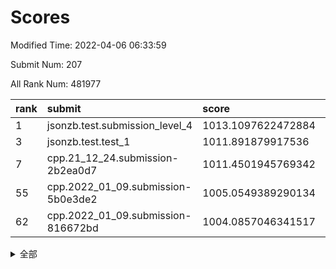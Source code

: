 # Scores

Modified Time: 2022-04-06 06:33:59

Submit Num: 207

All Rank Num: 481977

| rank |               submit               |       score        |       sigma        | pk_num |
| :--- | :--------------------------------- | :----------------- | :----------------- | :----- |
| 1    | jsonzb.test.submission_level_4     | 1013.1097622472884 | 0.8082257717737992 | 9311   |
| 3    | jsonzb.test.test_1                 | 1011.891879917536  | 0.794475342582036  | 9315   |
| 7    | cpp.21_12_24.submission-2b2ea0d7   | 1011.4501945769342 | 0.7815720727373526 | 9310   |
| 55   | cpp.2022_01_09.submission-5b0e3de2 | 1005.0549389290134 | 0.7119964506116584 | 9315   |
| 62   | cpp.2022_01_09.submission-816672bd | 1004.0857046341517 | 0.7116459620118529 | 9312   |


<details>
<summary>全部</summary>

| rank |                 submit                 |       score        |       sigma        | pk_num |
| :--- | :------------------------------------- | :----------------- | :----------------- | :----- |
| 1    | jsonzb.test.submission_level_4         | 1013.1097622472884 | 0.8082257717737992 | 9311   |
| 2    | gobigger.level_3.submission_level_3_41 | 1011.896620464594  | 0.7936280814177454 | 9314   |
| 3    | jsonzb.test.test_1                     | 1011.891879917536  | 0.794475342582036  | 9315   |
| 4    | gobigger.level_3.submission_level_3_14 | 1011.6030392995327 | 0.7867553912172653 | 9314   |
| 5    | gobigger.level_3.submission_level_3_20 | 1011.4958355747203 | 0.7912566577975914 | 9314   |
| 6    | gobigger.level_3.submission_level_3_18 | 1011.4742337828002 | 0.7800620694531627 | 9316   |
| 7    | cpp.21_12_24.submission-2b2ea0d7       | 1011.4501945769342 | 0.7815720727373526 | 9310   |
| 8    | gobigger.level_3.submission_level_3_45 | 1011.2047723944996 | 0.7926371613127496 | 9312   |
| 9    | gobigger.level_3.submission_level_3_22 | 1011.1191336348205 | 0.7853367297182112 | 9315   |
| 10   | gobigger.level_3.submission_level_3_35 | 1010.9751896873879 | 0.778988062398347  | 9310   |
| 11   | gobigger.level_3.submission_level_3_47 | 1010.9394050919036 | 0.7583285412909297 | 9313   |
| 12   | gobigger.level_3.submission_level_3_16 | 1010.854021582323  | 0.7636454240397053 | 9310   |
| 13   | gobigger.level_3.submission_level_3_17 | 1010.7103815328579 | 0.7574196713229796 | 9314   |
| 14   | gobigger.level_3.submission_level_3_36 | 1010.685964296493  | 0.7761562717110915 | 9318   |
| 15   | gobigger.level_3.submission_level_3_48 | 1010.6695249813515 | 0.7645467118976708 | 9319   |
| 16   | gobigger.level_3.submission_level_3_37 | 1010.5865486062485 | 0.7650356074721516 | 9311   |
| 17   | gobigger.level_3.submission_level_3_39 | 1010.5481726494723 | 0.7635310416337374 | 9312   |
| 18   | gobigger.level_3.submission_level_3_1  | 1010.5163910568987 | 0.7475759603833442 | 9313   |
| 19   | gobigger.level_3.submission_level_3_42 | 1010.4252241353478 | 0.7605631266339675 | 9309   |
| 20   | gobigger.level_3.submission_level_3_49 | 1010.4083352623214 | 0.7678510169886468 | 9310   |
| 21   | gobigger.level_3.submission_level_3_21 | 1010.2674801115855 | 0.7694482201791844 | 9315   |
| 22   | gobigger.level_3.submission_level_3_23 | 1010.1582647481553 | 0.7483114821105239 | 9311   |
| 23   | gobigger.level_3.submission_level_3_34 | 1010.1509660911167 | 0.7617932115200757 | 9312   |
| 24   | gobigger.level_3.submission_level_3_2  | 1010.1312604317613 | 0.7715616619329627 | 9312   |
| 25   | gobigger.level_3.submission_level_3_43 | 1010.1060162219509 | 0.7421556017970675 | 9311   |
| 26   | gobigger.level_3.submission_level_3_4  | 1010.0980546268632 | 0.7684391437508488 | 9314   |
| 27   | gobigger.level_3.submission_level_3_44 | 1010.0940059034605 | 0.7705461534446838 | 9311   |
| 28   | gobigger.level_3.submission_level_3_31 | 1010.0936609067711 | 0.7589293627207632 | 9314   |
| 29   | gobigger.level_3.submission_level_3_5  | 1010.0426678663498 | 0.7428189348627063 | 9317   |
| 30   | gobigger.level_3.submission_level_3_30 | 1009.9592147533493 | 0.7518779657486878 | 9313   |
| 31   | gobigger.level_3.submission_level_3_10 | 1009.9279243011855 | 0.7429994363866762 | 9312   |
| 32   | gobigger.level_3.submission_level_3_25 | 1009.8637424043725 | 0.749875593839807  | 9315   |
| 33   | gobigger.level_3.submission_level_3_11 | 1009.7826034016896 | 0.7345248591024368 | 9315   |
| 34   | gobigger.level_3.submission_level_3_24 | 1009.7020560168347 | 0.754780751088991  | 9316   |
| 35   | gobigger.level_3.submission_level_3_13 | 1009.687905670693  | 0.7545698400802678 | 9315   |
| 36   | gobigger.level_3.submission_level_3_28 | 1009.6798731036391 | 0.7493837377076942 | 9316   |
| 37   | gobigger.level_3.submission_level_3_40 | 1009.6603045505994 | 0.751589888399384  | 9314   |
| 38   | gobigger.level_3.submission_level_3_12 | 1009.6598795323313 | 0.7453567367931405 | 9315   |
| 39   | gobigger.level_3.submission_level_3_46 | 1009.5073349249853 | 0.7320495698673157 | 9316   |
| 40   | gobigger.level_3.submission_level_3_29 | 1009.4289189760337 | 0.7524483397818823 | 9315   |
| 41   | gobigger.level_3.submission_level_3_38 | 1009.3493301203906 | 0.7568311585851185 | 9312   |
| 42   | gobigger.level_3.submission_level_3_19 | 1009.2037941406522 | 0.7527340922208674 | 9314   |
| 43   | gobigger.level_3.submission_level_3_27 | 1009.1858817108157 | 0.7555301032652714 | 9316   |
| 44   | gobigger.level_3.submission_level_3_26 | 1009.1468186628665 | 0.7597834042016897 | 9311   |
| 45   | gobigger.level_3.submission_level_3_8  | 1009.1080823835947 | 0.7507330672429285 | 9315   |
| 46   | gobigger.level_3.submission_level_3_9  | 1009.0355607029496 | 0.7367384710335307 | 9318   |
| 47   | gobigger.level_3.submission_level_3_32 | 1009.0100318036233 | 0.7673071351399704 | 9314   |
| 48   | gobigger.level_3.submission_level_3_3  | 1008.9164234094542 | 0.7500501601508595 | 9308   |
| 49   | gobigger.level_3.submission_level_3_0  | 1008.7796132505327 | 0.7317277640194605 | 9311   |
| 50   | gobigger.level_3.submission_level_3_7  | 1008.6781484474551 | 0.7480692784686417 | 9316   |
| 51   | gobigger.level_3.submission_level_3_33 | 1008.481865156139  | 0.7419491303230419 | 9310   |
| 52   | gobigger.level_3.submission_level_3_15 | 1008.3554202903653 | 0.7239796826755741 | 9314   |
| 53   | gobigger.level_3.submission_level_3_6  | 1007.8148752774005 | 0.7653201305996163 | 9313   |
| 54   | gobigger.level_1.submission_level_1_35 | 1005.0983589140792 | 0.7323284646183287 | 9311   |
| 55   | cpp.2022_01_09.submission-5b0e3de2     | 1005.0549389290134 | 0.7119964506116584 | 9315   |
| 56   | gobigger.level_1.submission_level_1_26 | 1005.0361624123668 | 0.716259228778064  | 9314   |
| 57   | gobigger.level_1.submission_level_1_34 | 1004.7036624030551 | 0.7275956903926663 | 9314   |
| 58   | gobigger.level_1.submission_level_1_2  | 1004.3493234450236 | 0.7133042889355554 | 9314   |
| 59   | gobigger.level_1.submission_level_1_19 | 1004.288220832282  | 0.719685759217498  | 9313   |
| 60   | gobigger.level_1.submission_level_1_20 | 1004.2447604509999 | 0.7309617307035997 | 9313   |
| 61   | gobigger.level_1.submission_level_1_36 | 1004.0888720112112 | 0.7112377421323205 | 9313   |
| 62   | cpp.2022_01_09.submission-816672bd     | 1004.0857046341517 | 0.7116459620118529 | 9312   |
| 63   | gobigger.level_1.submission_level_1_39 | 1004.065074193002  | 0.7203286275792263 | 9314   |
| 64   | gobigger.level_1.submission_level_1_31 | 1004.0001164383191 | 0.7222627555966808 | 9314   |
| 65   | gobigger.level_1.submission_level_1_43 | 1003.9604894553461 | 0.7187468827725552 | 9310   |
| 66   | gobigger.level_1.submission_level_1_0  | 1003.8650995392289 | 0.7223452934407741 | 9319   |
| 67   | gobigger.level_1.submission_level_1_13 | 1003.8260684400694 | 0.7290423554962211 | 9315   |
| 68   | gobigger.level_1.submission_level_1_29 | 1003.6429277168457 | 0.7197819710540545 | 9306   |
| 69   | gobigger.level_1.submission_level_1_42 | 1003.6206601709476 | 0.7158417734065682 | 9314   |
| 70   | gobigger.level_1.submission_level_1_30 | 1003.6113614718453 | 0.7183491419017486 | 9317   |
| 71   | gobigger.level_1.submission_level_1_49 | 1003.5752288424328 | 0.7137295830510006 | 9313   |
| 72   | gobigger.level_1.submission_level_1_45 | 1003.4886223071429 | 0.7044927742935916 | 9315   |
| 73   | gobigger.level_1.submission_level_1_47 | 1003.4612689721387 | 0.7006487501078863 | 9308   |
| 74   | gobigger.level_1.submission_level_1_11 | 1003.461032256933  | 0.7221768675552187 | 9314   |
| 75   | gobigger.level_1.submission_level_1_12 | 1003.4538969915312 | 0.7074654297527737 | 9314   |
| 76   | gobigger.level_1.submission_level_1_10 | 1003.4307210469636 | 0.7020180720974177 | 9314   |
| 77   | gobigger.level_1.submission_level_1_24 | 1003.4111715213533 | 0.7052643153014703 | 9313   |
| 78   | gobigger.level_1.submission_level_1_16 | 1003.351744701568  | 0.7118345403203457 | 9315   |
| 79   | gobigger.level_1.submission_level_1_25 | 1003.3280970658329 | 0.7193770448559708 | 9311   |
| 80   | gobigger.level_1.submission_level_1_48 | 1003.2589737568128 | 0.7187093229079006 | 9316   |
| 81   | gobigger.level_1.submission_level_1_3  | 1003.1847255081112 | 0.722350499492024  | 9315   |
| 82   | gobigger.level_1.submission_level_1_15 | 1003.1785513182225 | 0.7109462134056993 | 9315   |
| 83   | gobigger.level_1.submission_level_1_5  | 1003.1526264737897 | 0.7119601569882585 | 9314   |
| 84   | gobigger.level_1.submission_level_1_44 | 1003.1499983032181 | 0.7129939042504048 | 9316   |
| 85   | gobigger.level_1.submission_level_1_38 | 1003.1288590511916 | 0.7167850552677419 | 9313   |
| 86   | gobigger.level_1.submission_level_1_46 | 1003.0902566168124 | 0.7185038337233642 | 9316   |
| 87   | gobigger.level_1.submission_level_1_41 | 1003.0184972028491 | 0.7077456759664903 | 9314   |
| 88   | gobigger.level_1.submission_level_1_40 | 1002.9597119062578 | 0.7114533066455022 | 9314   |
| 89   | gobigger.level_1.submission_level_1_14 | 1002.7995113010955 | 0.7108758541123386 | 9313   |
| 90   | gobigger.level_1.submission_level_1_17 | 1002.7327985507214 | 0.7075222775509578 | 9319   |
| 91   | gobigger.level_1.submission_level_1_27 | 1002.7251702755043 | 0.7207171034601131 | 9311   |
| 92   | gobigger.level_1.submission_level_1_4  | 1002.7185358071057 | 0.7067777595619938 | 9312   |
| 93   | gobigger.level_1.submission_level_1_18 | 1002.7110212074298 | 0.7262750486824605 | 9316   |
| 94   | gobigger.level_1.submission_level_1_22 | 1002.6778130306891 | 0.7169022736968524 | 9312   |
| 95   | gobigger.level_1.submission_level_1_37 | 1002.6503130608598 | 0.7200464645232113 | 9315   |
| 96   | gobigger.level_1.submission_level_1_8  | 1002.6122069756273 | 0.7229695394066997 | 9312   |
| 97   | gobigger.level_1.submission_level_1_9  | 1002.5576727664171 | 0.7222958780804655 | 9315   |
| 98   | gobigger.level_1.submission_level_1_1  | 1002.4903256552603 | 0.7112496704880796 | 9319   |
| 99   | gobigger.level_1.submission_level_1_23 | 1002.4790809897544 | 0.7164762377589303 | 9315   |
| 100  | gobigger.level_1.submission_level_1_33 | 1002.4498264448118 | 0.7133135392350327 | 9313   |
| 101  | gobigger.level_1.submission_level_1_21 | 1002.4004103303224 | 0.7119926899431108 | 9316   |
| 102  | gobigger.level_1.submission_level_1_28 | 1002.2486966843512 | 0.7125761443151809 | 9314   |
| 103  | gobigger.level_1.submission_level_1_7  | 1002.1442209743175 | 0.7076346401985341 | 9313   |
| 104  | gobigger.level_1.submission_level_1_6  | 1002.1004382283991 | 0.7135163921708857 | 9314   |
| 105  | gobigger.level_1.submission_level_1_32 | 1001.5769230961018 | 0.7099832749515577 | 9312   |
| 106  | gobigger.random.submission_random_13   | 996.9292477235256  | 0.7023111383803491 | 9313   |
| 107  | gobigger.random.submission_random_20   | 996.765784655709   | 0.7091418252348283 | 9318   |
| 108  | gobigger.random.submission_random_46   | 996.7610281976412  | 0.7063603857615074 | 9313   |
| 109  | gobigger.random.submission_random_10   | 996.7548702284661  | 0.7114581220908153 | 9314   |
| 110  | gobigger.random.submission_random_48   | 996.718595787662   | 0.7166986847613562 | 9311   |
| 111  | gobigger.random.submission_random_22   | 996.6270652281399  | 0.7063519434472411 | 9314   |
| 112  | gobigger.random.submission_random_39   | 996.6071114746269  | 0.7022842358652007 | 9315   |
| 113  | gobigger.random.submission_random_14   | 996.5979318703744  | 0.720987537545628  | 9313   |
| 114  | gobigger.random.submission_random_6    | 996.5756786778172  | 0.7194785947399894 | 9316   |
| 115  | gobigger.random.submission_random_1    | 996.5704029120776  | 0.708740277988378  | 9315   |
| 116  | gobigger.random.submission_random_41   | 996.559192538864   | 0.716636626429112  | 9312   |
| 117  | gobigger.random.submission_random_25   | 996.524890437809   | 0.7017460641492551 | 9311   |
| 118  | gobigger.random.submission_random_38   | 996.5005660898545  | 0.708668413423992  | 9313   |
| 119  | gobigger.random.submission_random_16   | 996.4284707519113  | 0.7156949643361735 | 9313   |
| 120  | gobigger.random.submission_random_8    | 996.4236276031587  | 0.7031239191789905 | 9316   |
| 121  | gobigger.random.submission_random_0    | 996.4080024638633  | 0.7051400123652742 | 9316   |
| 122  | gobigger.random.submission_random_24   | 996.3856939895387  | 0.7139575564342828 | 9314   |
| 123  | gobigger.random.submission_random_12   | 996.3122076525074  | 0.7153977525667992 | 9315   |
| 124  | gobigger.random.submission_random_7    | 996.2507265614738  | 0.7100054381237044 | 9315   |
| 125  | gobigger.random.submission_random_26   | 996.2393025294663  | 0.7044090358991992 | 9309   |
| 126  | gobigger.random.submission_random_18   | 996.2375920471983  | 0.7025427061807433 | 9317   |
| 127  | gobigger.random.submission_random_27   | 996.2222977125715  | 0.7020963520635581 | 9311   |
| 128  | gobigger.random.submission_random_33   | 996.2051277067671  | 0.7130370447368306 | 9306   |
| 129  | gobigger.random.submission_random_5    | 996.204729335419   | 0.6988905280750859 | 9312   |
| 130  | gobigger.random.submission_random_23   | 996.1929366759699  | 0.6975711785969839 | 9308   |
| 131  | gobigger.random.submission_random_11   | 996.1924547598567  | 0.7103551052941971 | 9315   |
| 132  | gobigger.random.submission_random_3    | 996.1917713124491  | 0.7069039913423295 | 9310   |
| 133  | gobigger.random.submission_random_31   | 996.1121927823788  | 0.7012324211743708 | 9309   |
| 134  | gobigger.random.submission_random_37   | 996.0711065684079  | 0.7030463791594929 | 9309   |
| 135  | gobigger.random.submission_random_49   | 996.0494756804945  | 0.7026692802714942 | 9316   |
| 136  | gobigger.random.submission_random_32   | 995.9316857743577  | 0.7108342053321043 | 9313   |
| 137  | gobigger.random.submission_random_45   | 995.858592907356   | 0.7166425378917705 | 9308   |
| 138  | gobigger.random.submission_random_17   | 995.8459479964199  | 0.7178899784631301 | 9310   |
| 139  | gobigger.random.submission_random_43   | 995.7906521343716  | 0.7141644323648143 | 9318   |
| 140  | gobigger.random.submission_random_34   | 995.7646416769729  | 0.71403395814918   | 9316   |
| 141  | gobigger.random.submission_random_21   | 995.7627190353327  | 0.700539948352522  | 9308   |
| 142  | gobigger.random.submission_random_9    | 995.6976901222024  | 0.7091910686627146 | 9315   |
| 143  | gobigger.random.submission_random_44   | 995.6950866142596  | 0.7051567512941973 | 9315   |
| 144  | gobigger.random.submission_random_36   | 995.5955671700217  | 0.7255560659814451 | 9311   |
| 145  | gobigger.random.submission_random_28   | 995.5521300345048  | 0.7235947198264286 | 9319   |
| 146  | gobigger.random.submission_random_30   | 995.5027173652313  | 0.7080713602425096 | 9313   |
| 147  | gobigger.random.submission_random_2    | 995.4899345164755  | 0.701818573278637  | 9319   |
| 148  | gobigger.random.submission_random_40   | 995.4030687025707  | 0.7029992289689112 | 9317   |
| 149  | gobigger.random.submission_random_42   | 995.3792529716709  | 0.7103067825811774 | 9312   |
| 150  | gobigger.random.submission_random_15   | 995.3075966629292  | 0.7264359021936553 | 9312   |
| 151  | gobigger.random.submission_random_19   | 995.16396965643    | 0.7159474193325523 | 9316   |
| 152  | gobigger.random.submission_random_4    | 995.1275583764325  | 0.7119460391917006 | 9314   |
| 153  | gobigger.level_2.submission_level_2_16 | 995.1057902850746  | 0.7281595722015562 | 9315   |
| 154  | gobigger.random.submission_random_35   | 995.0360823375623  | 0.7237762915480825 | 9316   |
| 155  | gobigger.random.submission_random_47   | 995.0323893072364  | 0.7165375937335462 | 9309   |
| 156  | gobigger.level_2.submission_level_2_18 | 994.0834192353099  | 0.7073056245019603 | 9314   |
| 157  | gobigger.random.submission_random_29   | 993.9213420391037  | 0.7085713084677655 | 9317   |
| 158  | gobigger.level_2.submission_level_2_38 | 993.7711661939992  | 0.7286201543698475 | 9315   |
| 159  | gobigger.level_2.submission_level_2_35 | 993.7116977343733  | 0.7371933144871439 | 9319   |
| 160  | gobigger.level_2.submission_level_2_6  | 993.0175088709417  | 0.7374553330606286 | 9316   |
| 161  | gobigger.level_2.submission_level_2_23 | 992.9955104206424  | 0.749862380352691  | 9308   |
| 162  | gobigger.level_2.submission_level_2_31 | 992.9614491094442  | 0.7333472220469568 | 9311   |
| 163  | gobigger.level_2.submission_level_2_47 | 992.9595087075801  | 0.7384488601943847 | 9314   |
| 164  | gobigger.level_2.submission_level_2_0  | 992.9562841115188  | 0.7360662782416207 | 9313   |
| 165  | gobigger.level_2.submission_level_2_5  | 992.9375622991048  | 0.7437006661843978 | 9315   |
| 166  | gobigger.level_2.submission_level_2_36 | 992.779021170346   | 0.7447351702406001 | 9315   |
| 167  | gobigger.level_2.submission_level_2_46 | 992.7259416188417  | 0.714567610481687  | 9314   |
| 168  | gobigger.level_2.submission_level_2_11 | 992.5920936900634  | 0.7250514433636512 | 9311   |
| 169  | gobigger.level_2.submission_level_2_25 | 992.4875118203346  | 0.7541147037337808 | 9316   |
| 170  | gobigger.level_2.submission_level_2_21 | 992.4660030551898  | 0.742972351631753  | 9320   |
| 171  | gobigger.level_2.submission_level_2_29 | 992.4528233800932  | 0.7464783233283526 | 9316   |
| 172  | gobigger.level_2.submission_level_2_39 | 992.4245734200263  | 0.7356610954678692 | 9317   |
| 173  | gobigger.level_2.submission_level_2_32 | 992.4094181790232  | 0.7481006480374042 | 9318   |
| 174  | gobigger.level_2.submission_level_2_30 | 992.3416141125623  | 0.7535480925629175 | 9312   |
| 175  | gobigger.level_2.submission_level_2_13 | 992.3191355710284  | 0.7584160335051566 | 9312   |
| 176  | gobigger.level_2.submission_level_2_34 | 992.2656939663323  | 0.7482568070677171 | 9312   |
| 177  | gobigger.level_2.submission_level_2_24 | 992.2346933402043  | 0.7489939419829084 | 9315   |
| 178  | gobigger.level_2.submission_level_2_19 | 992.1991946113909  | 0.750598584888191  | 9313   |
| 179  | gobigger.level_2.submission_level_2_10 | 992.1634442326887  | 0.7258983061353831 | 9312   |
| 180  | gobigger.level_2.submission_level_2_40 | 992.155310507574   | 0.7407444580575426 | 9313   |
| 181  | gobigger.level_2.submission_level_2_45 | 992.1545276798     | 0.7671783879300617 | 9308   |
| 182  | gobigger.level_2.submission_level_2_26 | 992.1283061035668  | 0.7596172941184223 | 9315   |
| 183  | gobigger.level_2.submission_level_2_3  | 992.0587339832811  | 0.7521653244756321 | 9313   |
| 184  | gobigger.level_2.submission_level_2_14 | 992.0586472136351  | 0.7565264863459898 | 9315   |
| 185  | gobigger.level_2.submission_level_2_48 | 992.0345740697676  | 0.747793781261242  | 9318   |
| 186  | gobigger.level_2.submission_level_2_33 | 991.92960814754    | 0.7560755794203762 | 9310   |
| 187  | gobigger.level_2.submission_level_2_37 | 991.9152220318977  | 0.7624961228277286 | 9314   |
| 188  | gobigger.level_2.submission_level_2_2  | 991.8525575430301  | 0.7728746509515426 | 9313   |
| 189  | gobigger.level_2.submission_level_2_28 | 991.821633384152   | 0.7381313080164765 | 9311   |
| 190  | gobigger.level_2.submission_level_2_12 | 991.7822405395956  | 0.745568100362031  | 9315   |
| 191  | gobigger.level_2.submission_level_2_43 | 991.7440740169513  | 0.747319462788404  | 9316   |
| 192  | gobigger.level_2.submission_level_2_7  | 991.7118534538943  | 0.7741255997813141 | 9308   |
| 193  | gobigger.level_2.submission_level_2_9  | 991.6863004935657  | 0.7337640641542928 | 9313   |
| 194  | gobigger.level_2.submission_level_2_49 | 991.6542533974683  | 0.7400911446222124 | 9309   |
| 195  | gobigger.level_2.submission_level_2_22 | 991.6171514483871  | 0.7561857887703236 | 9317   |
| 196  | gobigger.level_2.submission_level_2_1  | 991.6044067427904  | 0.7770783641253519 | 9312   |
| 197  | gobigger.level_2.submission_level_2_17 | 991.5748301166761  | 0.7468037487981006 | 9316   |
| 198  | gobigger.level_2.submission_level_2_44 | 991.5651564752386  | 0.7676934303530316 | 9314   |
| 199  | gobigger.level_2.submission_level_2_27 | 991.5496710628247  | 0.7590393667749684 | 9310   |
| 200  | gobigger.level_2.submission_level_2_41 | 991.2694831390137  | 0.7322800193722909 | 9315   |
| 201  | gobigger.level_2.submission_level_2_42 | 991.2613112840545  | 0.7416287523446621 | 9315   |
| 202  | gobigger.level_2.submission_level_2_4  | 991.1713138347045  | 0.7466008113650484 | 9310   |
| 203  | gobigger.level_2.submission_level_2_8  | 991.1135131074883  | 0.7588463551084307 | 9313   |
| 204  | gobigger.level_2.submission_level_2_15 | 991.0753561887365  | 0.7743218522333004 | 9312   |
| 205  | gobigger.level_2.submission_level_2_20 | 990.7593434267798  | 0.7543955739424223 | 9314   |
| 206  | gobigger.none.submission_none_0        | 978.4015166656733  | 1.2811695469577942 | 9317   |
| 207  | gobigger.none.submission_none_1        | 975.3303476633356  | 1.4836370303512545 | 9315   |

</details>